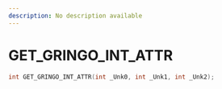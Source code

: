 ```yaml
---
description: No description available 
---
```


# GET_GRINGO_INT_ATTR

```cpp
int GET_GRINGO_INT_ATTR(int _Unk0, int _Unk1, int _Unk2);
```